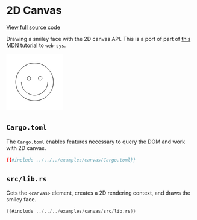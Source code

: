 # 2D Canvas

[View full source code][code]

[code]: https://github.com/rustwasm/wasm-bindgen/tree/master/examples/canvas

Drawing a smiley face with the 2D canvas API. This is a port of part of [this
MDN
tutorial](https://developer.mozilla.org/en-US/docs/Web/API/Canvas_API/Tutorial/Drawing_shapes#Moving_the_pen)
to `web-sys`.

![A smiley face](./2d-canvas.png)

## `Cargo.toml`

The `Cargo.toml` enables features necessary to query the DOM and work with 2D
canvas.

```toml
{{#include ../../../examples/canvas/Cargo.toml}}
```

## `src/lib.rs`

Gets the `<canvas>` element, creates a 2D rendering context, and draws the
smiley face.

```rust
{{#include ../../../examples/canvas/src/lib.rs}}
```
